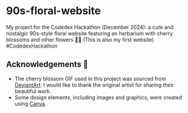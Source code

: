 # 90s-floral-website
My project for the Codédex Hackathon (December 2024): a cute and nostalgic 90s-style floral website featuring an herbarium with cherry blossoms and other flowers 🌸✨ 
(This is also my first website)
#CodedexHackathon

## Acknowledgements 🙏
- The cherry blossom GIF used in this project was sourced from [DeviantArt](https://www.deviantart.com/ayshamostafiz/art/Cherry-Blossom-GIF-587203731). I would like to thank the original artist for sharing their beautiful work.
- Some design elements, including images and graphics, were created using [Canva](https://www.canva.com/).
